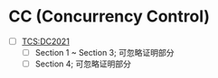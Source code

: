# CC (Concurrency Control)

- [ ] [TCS:DC2021](./DC2021%20Multi-Shot%20Distributed%20Transaction%20Commit.pdf)
  - [ ] Section 1 ~ Section 3; 可忽略证明部分
  - [ ] Section 4; 可忽略证明部分